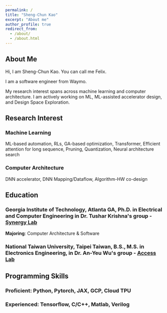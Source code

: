 ```yaml
---
permalink: /
title: "Sheng-Chun Kao"
excerpt: "About me"
author_profile: true
redirect_from: 
  - /about/
  - /about.html
---
```

## About Me
Hi, I am Sheng-Chun Kao. You can call me Felix.

I am a software engineer from Waymo.

My research interest spans across machine learning and computer architecture. I am actively working on ML, ML-assisted accelerator design, and Design Space Exploration.


## Research Interest
### Machine Learning
ML-based automation, RLs, GA-based optimization, Transformer, Efficient attention for long sequence, Pruning, Quantization, Neural architecture search
### Computer Architecture
DNN accelerator, DNN Mapping/Dataflow, Algorithm-HW co-design



## Education
### Georgia Institute of Technology, Atlanta GA, Ph.D. in Electrical and Computer Engineering in Dr. Tushar Krishna's group - [Synergy Lab](https://synergy.ece.gatech.edu/)  
**Majoring**: Computer Architecture & Software											  
### National Taiwan University, Taipei Taiwan, B.S., M.S. in Electronics Engineering, in Dr. An-Yeu Wu's group - [Access Lab](http://access.ee.ntu.edu.tw/)




## Programming Skills
### Proficient: Python, Pytorch, JAX, GCP, Cloud TPU
### Experienced: Tensorflow, C/C++, Matlab, Verilog

